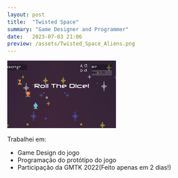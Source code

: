```yaml
---
layout: post
title:  "Twisted Space"
summary: "Game Designer and Programmer"
date:   2023-07-03 21:06
preview: /assets/Twisted_Space_Aliens.png
---
```


![Picture 1](/assets/Twisted_gameplay.png)

Trabalhei em:

* Game Design do jogo
* Programação do protótipo do jogo
* Participação da GMTK 2022(Feito apenas em 2 dias!)
